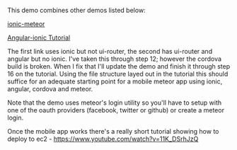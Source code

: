 This demo combines other demos listed below:

[ionic-meteor](https://github.com/netanelgilad/meteor-ionic-example)

[Angular-ionic Tutorial](https://angularjs.meteor.com/tutorial)

The first link uses ionic but not ui-router, the second has ui-router and angular but no ionic.  I've taken this through step 12; however the cordova build is broken.  When I fix that I'll update the demo and finish it through step 16 on the tutorial.  Using the file structure layed out in the tutorial this should suffice for an adequate starting point for a mobile meteor app using ionic, angular, cordova and meteor.


Note that the demo uses meteor's login utility so you'll have to setup with one of the oauth providers (facebook, twitter or github) or create a meteor login.

Once the mobile app works there's a really short tutorial showing how to deploy to ec2 - https://www.youtube.com/watch?v=11K_DSrhJzQ

